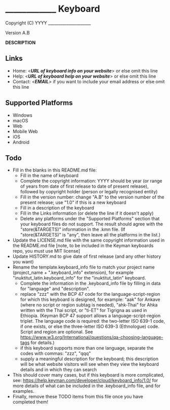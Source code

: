 ____________ Keyboard
=====================

Copyright (C) YYYY _____________________

Version A.B

__DESCRIPTION__
<add a description of this keyboard>

Links
-----

 * Home:     <___URL of keyboard info on your website___> or else omit this line
 * Help:     <___URL of keyboard help on your website___> or else omit this line
 * Contact:  <___EMAIL___> if you want to include your email address or else omit this line

Supported Platforms
-------------------
 * Windows
 * macOS
 * Web
 * Mobile Web
 * iOS
 * Android

Todo
----

* Fill in the blanks in this README.md file:
  * Fill in the name of keyboard
  * Complete the copyright information: YYYY should be year (or range of years from date of first release to date of present release), followed by copyright holder (person or legally recognised entity)
  * Fill in the version number: change "A.B" to the version number of the present release; use "1.0" if this is a new keyboard
  * Fill in a description of the keyboard
  * Fill in the Links information (or delete the line if it doesn't apply)
  * Delete any platforms under the "Supported Platforms" section that your keyboard files do not support. The result should agree with the "store(&TARGETS)" information in the .kmn file. (If "store(&TARGETS)" is "any", then leave all the platforms in the list.)
* Update the LICENSE.md file with the same copyright information used in the README.md file [note, to be included in the Keyman keyboards repo, you must use MIT license]
* Update HISTORY.md to give date of first release (and any other history you want)
* Rename the template.keyboard_info file to match your project name (project_name + ".keyboard_info" extension), for example "inuktitut_latin.keyboard_info" for the "inuktitut_latin" keyboard.
  * Complete the information in the .keyboard_info file by filling in data for "language" and "description".
  * replace "zzz" with the BCP 47 code for the language-script-region for which this keyboard is designed, for example: "aak" for Ankave (where no script or region subtag is needed), "ahk-Thai" for Ahka written with the Thai script, or "ti-ET" for Tigrigna as used in Ethiopia. (Keyman BCP 47 support allows a language-script-region triplet. The language code is required: the two-letter ISO 639-1 code, if one exists, or else the three-letter ISO 639-3 (Ethnologue) code. Script and region are optional. See https://www.w3.org/International/questions/qa-choosing-language-tags for details.)
  * if this keyboard supports more than one language, separate the codes with commas: "zzz", "qqq"
  * supply a meaningful description for the keyboard; this description will be what website visitors will see when they view the keyboard details and in which they can search
* This should cover many cases, but if this keyboard is more complicated, see: https://help.keyman.com/developer/cloud/keyboard_info/1.0/ for more details of what can be included in the .keyboard_info file, and for examples.
* Finally, remove these TODO items from this file once you have completed them!

 
